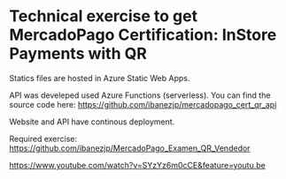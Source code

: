 # Technical exercise to get MercadoPago Certification: InStore Payments with QR

Statics files are hosted in Azure Static Web Apps.

API was develeped used Azure Functions (serverless). You can find the source code here: https://github.com/ibanezjp/mercadopago_cert_qr_api

Website and API have continous deployment.

Required exercise: https://github.com/ibanezjp/MercadoPago_Examen_QR_Vendedor

https://www.youtube.com/watch?v=SYzYz6m0cCE&feature=youtu.be
